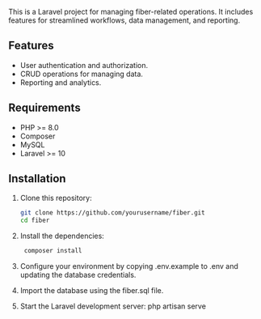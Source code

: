 
This is a Laravel project for managing fiber-related operations. It includes features for streamlined workflows, data management, and reporting.

## Features
- User authentication and authorization.
- CRUD operations for managing data.
- Reporting and analytics.

## Requirements
- PHP >= 8.0
- Composer
- MySQL
- Laravel >= 10

## Installation

1. Clone this repository:
   ```bash
   git clone https://github.com/yourusername/fiber.git
   cd fiber

2. Install the dependencies:
   ```bash
    composer install

4. Configure your environment by copying .env.example to .env and updating the database credentials.

5. Import the database using the fiber.sql file.

6. Start the Laravel development server:
    php artisan serve


